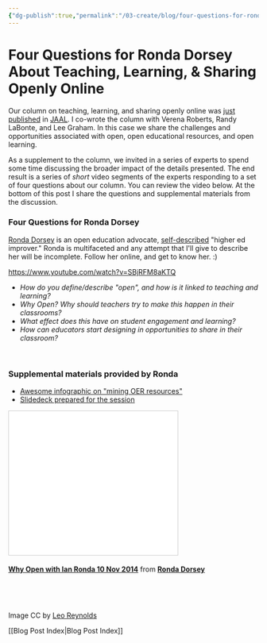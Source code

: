```yaml
---
{"dg-publish":true,"permalink":"/03-create/blog/four-questions-for-ronda-dorsey-about-teaching-learning-and-sharing-openly-online/","title":"Four Questions for Ronda Dorsey About Teaching, Learning, & Sharing Openly Online","tags":["jaal","multiliteracies","oer","open-source"]}
---
```


# Four Questions for Ronda Dorsey About Teaching, Learning, & Sharing Openly Online

Our column on teaching, learning, and sharing openly online was [just published](http://onlinelibrary.wiley.com/doi/10.1002/jaal.365/abstract) in [JAAL](http://onlinelibrary.wiley.com/doi/10.1002/jaal.365/abstract). I co-wrote the column with Verena Roberts, Randy LaBonte, and Lee Graham. In this case we share the challenges and opportunities associated with open, open educational resources, and open learning.

As a supplement to the column, we invited in a series of experts to spend some time discussing the broader impact of the details presented. The end result is a series of _short_ video segments of the experts responding to a set of four questions about our column. You can review the video below. At the bottom of this post I share the questions and supplemental materials from the discussion.

### Four Questions for Ronda Dorsey

[Ronda Dorsey](https://twitter.com/openarian) is an open education advocate, [self-described](http://about.me/rdorsey) "higher ed improver." Ronda is multifaceted and any attempt that I'll give to describe her will be incomplete. Follow her online, and get to know her. :)

https://www.youtube.com/watch?v=SBjRFM8aKTQ

- _How do you define/describe "open", and how is it linked to teaching and learning?_
- _Why Open? Why should teachers try to make this happen in their classrooms?_
- _What effect does this have on student engagement and learning?_ 
- _How can educators start designing in opportunities to share in their classroom?_

 

### Supplemental materials provided by Ronda

- [Awesome infographic on "mining OER resources"](http://openforsuccess.org/2014-03-02/mining-oer-infographic/) 
- [Slidedeck prepared for the session](http://www.slideshare.net/RDNeug/why-openianronda10nov14)

<iframe style="border: 1px solid #CCC; border-width: 1px; margin-bottom: 5px; max-width: 100%;" src="//www.slideshare.net/slideshow/embed_code/41376945" width="340" height="290" frameborder="0" marginwidth="0" marginheight="0" scrolling="no" allowfullscreen="allowfullscreen"></iframe>

**[Why Open with Ian Ronda 10 Nov 2014](//www.slideshare.net/RDNeug/why-openianronda10nov14 "Why Open with Ian Ronda 10 Nov 2014")** from **[Ronda Dorsey](//www.slideshare.net/RDNeug)**

 

 

Image CC by [Leo Reynolds](https://www.flickr.com/photos/lwr/13421955434/in/photolist-ms42JJ-9ksxQa-b769vZ-HMUG1-5q3kuz-7x9bYE-8k8pgk-58vQCQ-cBFFBS-mtSxtz-6mLhjb-625FMD-pi9pQ3-2FNUzm-8ChFDT-nh56ww-4mzmoq-qJ8iU-dYwzsm-tS1tw-fGyo6Q-dHUxPF-5GLFEo-5Y5kW-pzZZC-9ESmzs-93aPCq-wTgzo-7mp3wi-f1ptJi-2eVMS6-bAd4AH-gh9ghW-26nEG-hoMcw-ubFWa-bpxrqs-4ms8ZA-5DeuzB-7xN3UW-5uf2Ue-cJ4Gnh-7ssZNn-8JkcMH-57gbdz-8p2AtP-3pHNnz-5mp14-bwjggh-bhyT8B)

[[Blog Post Index\|Blog Post Index]]